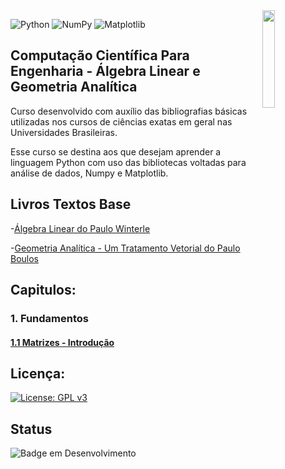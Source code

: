 <img align="right" width="20%" src="https://upload.wikimedia.org/wikipedia/commons/4/4a/HyperbolicParaboloid.png">

![Python](https://img.shields.io/badge/python-3670A0?style=for-the-badge&logo=python&logoColor=ffdd54)
![NumPy](https://img.shields.io/badge/numpy-%23013243.svg?style=for-the-badge&logo=numpy&logoColor=white)
![Matplotlib](https://img.shields.io/badge/Matplotlib-%23ffffff.svg?style=for-the-badge&logo=Matplotlib&logoColor=black)

## Computação Científica Para Engenharia - Álgebra Linear e Geometria Analítica

Curso desenvolvido com auxílio das bibliografias básicas utilizadas nos cursos de ciências exatas em geral nas Universidades Brasileiras.

Esse curso se destina aos que desejam aprender a linguagem Python com uso das bibliotecas voltadas para análise de dados, Numpy e Matplotlib.

## Livros Textos Base

-[Álgebra Linear do Paulo Winterle](https://www.amazon.com.br/%C3%81lgebra-linear-Alfredo-Steinbruch/dp/0074504126)


-[Geometria Analítica - Um Tratamento Vetorial do Paulo Boulos](https://www.amazon.com.br/Geometria-anal%C3%ADtica-um-tratamento-vetorial/dp/8587918915/ref=sr_1_1?__mk_pt_BR=%C3%85M%C3%85%C5%BD%C3%95%C3%91&crid=2SZ52JEFX5YJZ&keywords=Geometria+Anal%C3%ADtica%3A+Um+Tratamento+Vetorial&qid=1672618253&s=books&sprefix=geometria+anal%C3%ADtica+um+tratamento+vetorial+%2Cstripbooks%2C208&sr=1-1&ufe=app_do%3Aamzn1.fos.6d798eae-cadf-45de-946a-f477d47705b9)

## Capitulos:
### 1. Fundamentos
#### [1.1 Matrizes - Introdução](https://github.com/Tbarros1996/algebra_linear_ga/blob/main/Capitulo_1.ipynb)


## Licença:
[![License: GPL v3](https://img.shields.io/badge/License-GPLv3-blue.svg)](https://www.gnu.org/licenses/gpl-3.0)

## Status
![Badge em Desenvolvimento](http://img.shields.io/static/v1?label=STATUS&message=EM%20DESENVOLVIMENTO&color=GREEN&style=for-the-badge)
